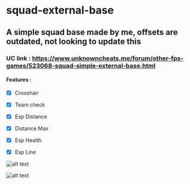 # squad-external-base
## A simple squad base made by me, offsets are outdated, not looking to update this
### UC link : https://www.unknowncheats.me/forum/other-fps-games/523068-squad-simple-external-base.html
#### Features :

- [x] Crosshair
- [x] Team check
- [x] Esp Distance
- [x] Distance Max
- [x] Esp Health
- [x] Esp Line


![alt text](https://github.com/UnnamedZ03/squad-external-base/blob/main/image%20(1).png)

![alt text](https://github.com/UnnamedZ03/squad-external-base/blob/main/image.png)
